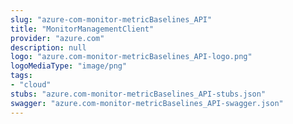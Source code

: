 ```yaml
---
slug: "azure-com-monitor-metricBaselines_API"
title: "MonitorManagementClient"
provider: "azure.com"
description: null
logo: "azure.com-monitor-metricBaselines_API-logo.png"
logoMediaType: "image/png"
tags:
- "cloud"
stubs: "azure.com-monitor-metricBaselines_API-stubs.json"
swagger: "azure.com-monitor-metricBaselines_API-swagger.json"
---
```

